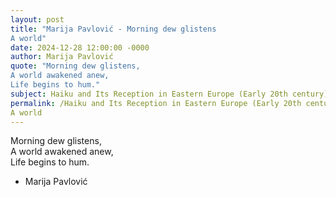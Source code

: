 ```yaml
---
layout: post
title: "Marija Pavlović - Morning dew glistens  
A world"
date: 2024-12-28 12:00:00 -0000
author: Marija Pavlović
quote: "Morning dew glistens,  
A world awakened anew,  
Life begins to hum."
subject: Haiku and Its Reception in Eastern Europe (Early 20th century)
permalink: /Haiku and Its Reception in Eastern Europe (Early 20th century)/Marija Pavlović/Marija Pavlović - Morning dew glistens  
A world
---
```


Morning dew glistens,  
A world awakened anew,  
Life begins to hum.

- Marija Pavlović
